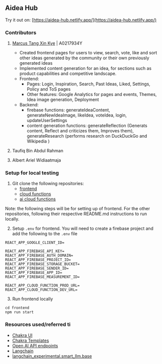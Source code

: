 ## Aidea Hub

Try it out on: [https://aidea-hub.netlify.app/](https://aidea-hub.netlify.app/)

### Contributors

1. [Marcus Tang Xin Kye](https://github.com/MarcusTXK) | A0217934Y

   - Created frontend pages for users to view, search, vote, like and sort other ideas generated by the community or their own previously generated ideas
   - Implemented content generation for an idea, for sections such as product capabilities and competitive landscape.
   - Frontend:
     - Pages: Login, Inspiration, Search, Past Ideas, Liked, Settings, Policy and ToS pages
     - Other features: Google Analytics for pages and events, Themes, Idea image generation, Deployment
   - Backend:
     - firebase functions: generateIdeaContent, generateNewIdeaImage, likeIdea, voteIdea, login, updateUserSettings
     - content generation functions: generateReflection (Generats content, Reflect and criticizes them, Improves them), generateResearch (performs research on DuckDuckGo and Wikipedia )

2. Taufiq Bin Abdul Rahman

3. Albert Ariel Widiaatmaja

### Setup for local testing

1. Git clone the following repositories:
   - [frontend](https://github.com/Aidea-Hub/frontend)
   - [cloud functions](https://github.com/Aidea-Hub/backend)
   - [ai cloud functions](https://github.com/Aidea-Hub/ai-backend)

Note: the following steps will be for setting up of frontend. For the other repositories, following their respective README.md instructions to run locally.

2. Setup `.env` for frontend. You will need to create a firebase project and add the following to the `.env` file

```
REACT_APP_GOOGLE_CLIENT_ID=

REACT_APP_FIREBASE_API_KEY=
REACT_APP_FIREBASE_AUTH_DOMAIN=
REACT_APP_FIREBASE_PROJECT_ID=
REACT_APP_FIREBASE_STORAGE_BUCKET=
REACT_APP_FIREBASE_SENDER_ID=
REACT_APP_FIREBASE_APP_ID=
REACT_APP_FIREBASE_MEASUREMENT_ID=

REACT_APP_CLOUD_FUNCTION_PROD_URL=
REACT_APP_CLOUD_FUNCTION_DEV_URL=
```

3. Run frontend locally

```
cd frontend
npm run start
```

### Resources used/referred ti

- [Chakra UI](https://chakra-ui.com/)
- [Chakra Templates](https://chakra-templates.dev/)
- [Open AI API endpoints](https://platform.openai.com/docs/api-reference)
- [Langchain](https://python.langchain.com/docs/get_started/introduction)
- [langchain_experimental.smart_llm.base](https://api.python.langchain.com/en/latest/_modules/langchain_experimental/smart_llm/base.html#SmartLLMChain)

